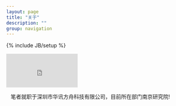 ```yaml
---
layout: page
title: "关于"
description: ""
group: navigation
---
```

{% include JB/setup %}
<iframe width="190" height="90" style="" class="share_self" frameborder="0" scrolling="no" src="http://widget.weibo.com/weiboshow/index.php?language=&amp;width=190&amp;height=90&amp;fansRow=2&amp;ptype=0&amp;speed=0&amp;skin=8&amp;isTitle=0&amp;noborder=0&amp;isWeibo=0&amp;isFans=0&amp;uid=1804200020&amp;verifier=fafe682b&amp;dpc=1"></iframe>
<p>
&nbsp; &nbsp;笔者就职于深圳市华讯方舟科技有限公司，目前所在部门南京研究院!
</p>
